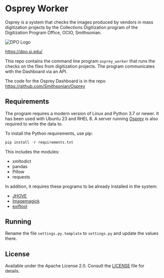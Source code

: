 # Osprey Worker

Osprey is a system that checks the images produced by vendors in mass
digitization projects by the Collections Digitization program of the
Digitization Program Office, OCIO, Smithsonian.

![DPO Logo](https://github.com/Smithsonian/Osprey_Worker/assets/2302171/c45ba5d7-450f-4a06-84fd-6c2551dd21b8)

https://dpo.si.edu/

This repo contains the command line program `osprey_worker` that runs the checks on
the files from digitization projects. The program communicates with 
the Dashboard via an API.

The code for the Osprey Dashboard is in the repo
https://github.com/Smithsonian/Osprey

## Requirements

The program requires a modern version of Linux and Python 3.7 or newer. It has been used with Ubuntu 23 and 
RHEL 8. A server running [Osprey](https://github.com/Smithsonian/Osprey) is also required to write the data to.

To install the Python requirements, use pip:

```python
pip install -r requirements.txt
```

This includes the modules:

 * xmltodict
 * pandas
 * Pillow
 * requests

In addition, it requires these programs to be already installed in the system:

 * [JHOVE](https://jhove.openpreservation.org/)
 * [Imagemagick](https://imagemagick.org/)
 * [exiftool](https://exiftool.org/)

## Running

Rename the file `settings.py.template` to `settings.py` and update the values there. 

## License

Available under the Apache License 2.0. Consult the [LICENSE](LICENSE) file for details.
